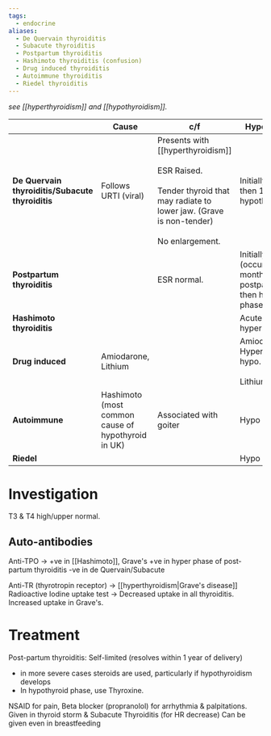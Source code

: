 ```yaml
---
tags:
  - endocrine
aliases:
  - De Quervain thyroiditis
  - Subacute thyroiditis
  - Postpartum thyroiditis
  - Hashimoto thyroiditis (confusion)
  - Drug induced thyroiditis
  - Autoimmune thyroiditis
  - Riedel thyroiditis
---
```

*see [[hyperthyroidism]] and [[hypothyroidism]].* 

|                                                  | Cause                                              | c/f                                                                                                                                                    | Hyper/Hypo                                                       |
| ------------------------------------------------ | -------------------------------------------------- | ------------------------------------------------------------------------------------------------------------------------------------------------------ | ---------------------------------------------------------------- |
| **De Quervain thyroiditis/Subacute thyroiditis** | Follows URTI (viral)                               | Presents with [[hyperthyroidism]]<br><br>ESR Raised.<br><br>Tender thyroid that may radiate to lower jaw. (Grave is non-tender)<br><br>No enlargement. | Initially hyper then 1* hypothyroidism                           |
| **Postpartum thyroiditis**                       |                                                    | ESR normal.                                                                                                                                            | Initially hyper (occurs <4 months postpartum), then hypo phases. |
| **Hashimoto thyroiditis**                        |                                                    |                                                                                                                                                        | Acute phase is hyper                                             |
| **Drug induced**                                 | Amiodarone, Lithium                                |                                                                                                                                                        | Amiodarone: Hyper then hypo.<br><br>Lithium: Hypo                |
| **Autoimmune**                                   | Hashimoto (most common cause of hypothyroid in UK) | Associated with goiter                                                                                                                                 | Hypo                                                             |
| **Riedel**                                       |                                                    |                                                                                                                                                        | Hypo                                                             |

# Investigation
T3 & T4 high/upper normal.

## Auto-antibodies
Anti-TPO ->
	+ve in [[Hashimoto]], Grave's
	+ve in hyper phase of post-partum thyroiditis
	-ve in de Quervain/Subacute

Anti-TR (thyrotropin receptor) -> [[hyperthyroidism|Grave's disease]]
Radioactive Iodine uptake test ->
	Decreased uptake in all thyroiditis.
	Increased uptake in Grave's.
# Treatment
Post-partum thyroiditis: Self-limited (resolves within 1 year of delivery)
- in more severe cases steroids are used, particularly if hypothyroidism develops
- In hypothyroid phase, use Thyroxine.

NSAID for pain,
Beta blocker (propranolol) for arrhythmia & palpitations.
	Given in thyroid storm & Subacute Thyroiditis (for HR decrease)
	Can be given even in breastfeeding